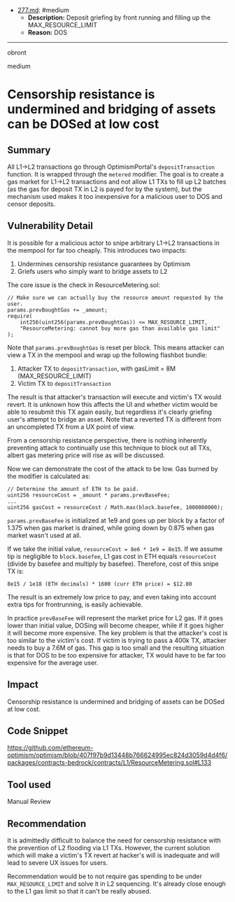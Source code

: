 
- [277.md](processed/medium/277.md): #medium
  - **Description:** Deposit griefing by front running and filling up the MAX_RESOURCE_LIMIT
  - **Reason:** DOS

---

obront

medium

# Censorship resistance is undermined and bridging of assets can be DOSed at low cost

## Summary

All L1->L2 transactions go through OptimismPortal's `depositTransaction` function. It is wrapped through the `metered` modifier. The goal is to create a gas market for L1->L2 transactions and not allow L1 TXs to fill up L2 batches (as the gas for deposit TX in L2 is payed for by the system), but the mechanism used makes it too inexpensive for a malicious user to DOS and censor deposits.

## Vulnerability Detail

It is possible for a malicious actor to snipe arbitrary L1->L2 transactions in the mempool for far too cheaply. This introduces two impacts:
1. Undermines censorship resistance guarantees by Optimism
2. Griefs users who simply want to bridge assets to L2

The core issue is the check in ResourceMetering.sol:
```solidity
// Make sure we can actually buy the resource amount requested by the user.
params.prevBoughtGas += _amount;
require(
    int256(uint256(params.prevBoughtGas)) <= MAX_RESOURCE_LIMIT,
    "ResourceMetering: cannot buy more gas than available gas limit"
);
```
Note that `params.prevBoughtGas` is reset per block. This means attacker can view a TX in the mempool and wrap up the following flashbot bundle:
1. Attacker TX to `depositTransaction`, with gasLimit = 8M (MAX_RESOURCE_LIMIT)
2. Victim TX to `depositTransaction`

The result is that attacker's transaction will execute and victim's TX would revert. It is unknown how this affects the UI and whether victim would be able to resubmit this TX again easily, but regardless it's clearly griefing user's attempt to bridge an asset. Note that a reverted TX is different from an uncompleted TX from a UX point of view.

From a censorship resistance perspective, there is nothing inherently preventing attack to continually use this technique to block out all TXs, albert gas metering price will rise as will be discussed.

Now we can demonstrate the cost of the attack to be low. Gas burned by the modifier is calculated as:
```solidity
// Determine the amount of ETH to be paid.
uint256 resourceCost = _amount * params.prevBaseFee;
...
uint256 gasCost = resourceCost / Math.max(block.basefee, 1000000000);
```
`params.prevBaseFee` is initialized at 1e9 and goes up per block by a factor of 1.375 when gas market is drained, while going down by 0.875 when gas market wasn't used at all.

If we take the initial value, `resourceCost = 8e6 * 1e9 = 8e15`. If we assume tip is negligible to `block.basefee`, L1 gas cost in ETH equals `resourceCost` (divide by basefee and multiply by basefee). Therefore, cost of this snipe TX is:

`8e15 / 1e18 (ETH decimals) * 1600 (curr ETH price) = $12.80`

The result is an extremely low price to pay, and even taking into account extra tips for frontrunning, is easily achievable.

In practice `prevBaseFee` will represent the market price for L2 gas. If it goes lower than initial value, DOSing will become cheaper, while if it goes higher it will become more expensive. The key problem is that the attacker's cost is too similar to the victim's cost. If victim is trying to pass a 400k TX, attacker needs to buy a 7.6M of gas. This gap is too small and the resulting situation is that for DOS to be too expensive for attacker, TX would have to be far too expensive for the average user.

## Impact

Censorship resistance is undermined and bridging of assets can be DOSed at low cost.

## Code Snippet

https://github.com/ethereum-optimism/optimism/blob/407f97b9d13448b766624995ec824d3059d4d4f6/packages/contracts-bedrock/contracts/L1/ResourceMetering.sol#L133

## Tool used

Manual Review

## Recommendation

It is admittedly difficult to balance the need for censorship resistance with the prevention of L2 flooding via L1 TXs. However, the current solution which will make a victim's TX revert at hacker's will is inadequate and will lead to severe UX issues for users.

Recommendation would be to not require gas spending to be under `MAX_RESOURCE_LIMIT` and solve it in L2 sequencing. It's already close enough to the L1 gas limit so that it can't be really abused.